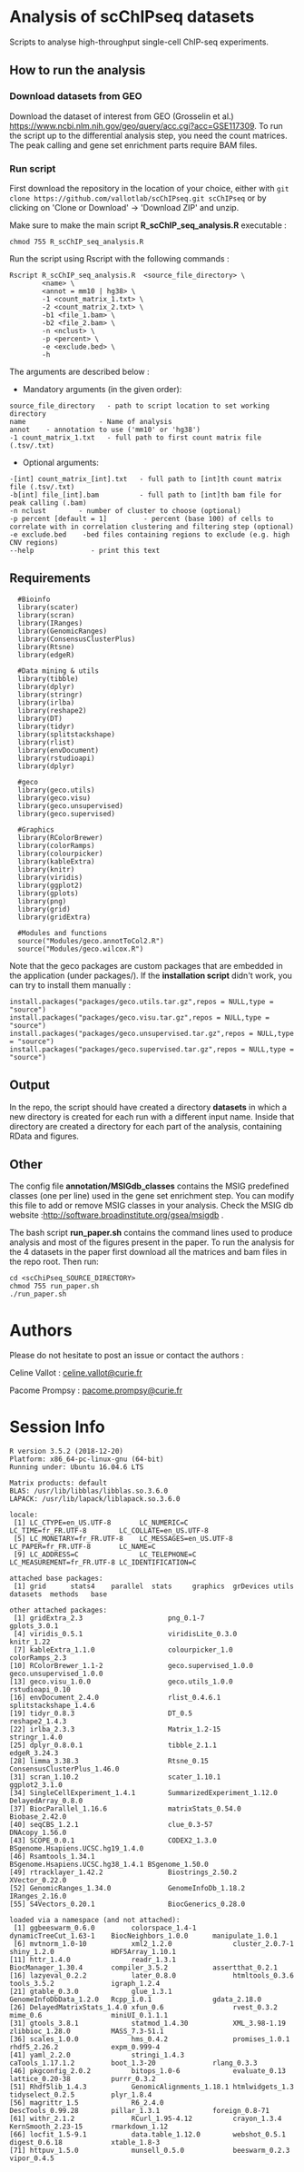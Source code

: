 # Analysis of scChIPseq datasets

Scripts to analyse high-throughput single-cell ChIP-seq experiments.

## How to run the analysis 

### Download datasets from GEO

Download the dataset of interest from GEO (Grosselin et al.) https://www.ncbi.nlm.nih.gov/geo/query/acc.cgi?acc=GSE117309. To run the script up to the differential analysis step, you need the count matrices. The peak calling and gene set enrichment parts require BAM files. 

### Run script

First download the repository in the location of your choice, either with `git clone https://github.com/vallotlab/scChIPseq.git scChIPseq` or by clicking on 'Clone or Download' -> 'Download ZIP' and unzip.

Make sure to make the main script **R_scChIP_seq_analysis.R** executable :

```
chmod 755 R_scChIP_seq_analysis.R
```

Run the script using Rscript with the following commands :

```
Rscript R_scChIP_seq_analysis.R  <source_file_directory> \
        <name> \
        <annot = mm10 | hg38> \
        -1 <count_matrix_1.txt> \
        -2 <count_matrix_2.txt> \
        -b1 <file_1.bam> \
        -b2 <file_2.bam> \
        -n <nclust> \
        -p <percent> \
        -e <exclude.bed> \
        -h
```

The arguments are described below : 

* Mandatory arguments (in the given order):


```
source_file_directory   - path to script location to set working directory
name                  - Name of analysis
annot    - annotation to use ('mm10' or 'hg38')
-1 count_matrix_1.txt   - full path to first count matrix file (.tsv/.txt)
```

* Optional arguments: 

```
-[int] count_matrix_[int].txt   - full path to [int]th count matrix file (.tsv/.txt)
-b[int] file_[int].bam          - full path to [int]th bam file for peak calling (.bam)
-n nclust        - number of cluster to choose (optional)
-p percent [default = 1]         - percent (base 100) of cells to correlate with in correlation clustering and filtering step (optional) 
-e exclude.bed    -bed files containing regions to exclude (e.g. high CNV regions)
--help              - print this text
```
## Requirements
```
  #Bioinfo
  library(scater)
  library(scran)
  library(IRanges)
  library(GenomicRanges)
  library(ConsensusClusterPlus)
  library(Rtsne)
  library(edgeR)
  
  #Data mining & utils
  library(tibble)
  library(dplyr)
  library(stringr)
  library(irlba)
  library(reshape2)
  library(DT)
  library(tidyr)
  library(splitstackshape)
  library(rlist)
  library(envDocument)
  library(rstudioapi)
  library(dplyr)
  
  #geco
  library(geco.utils)
  library(geco.visu)
  library(geco.unsupervised)
  library(geco.supervised)
  
  #Graphics
  library(RColorBrewer)
  library(colorRamps)
  library(colourpicker)
  library(kableExtra)
  library(knitr)
  library(viridis)
  library(ggplot2)
  library(gplots)
  library(png)
  library(grid)
  library(gridExtra)

  #Modules and functions
  source("Modules/geco.annotToCol2.R")
  source("Modules/geco.wilcox.R")
```



Note that the geco packages are custom packages that are embedded in the application (under packages/).
If the **installation script** didn't work, you can try to install them manually :
```
install.packages("packages/geco.utils.tar.gz",repos = NULL,type = "source")
install.packages("packages/geco.visu.tar.gz",repos = NULL,type = "source")
install.packages("packages/geco.unsupervised.tar.gz",repos = NULL,type = "source")
install.packages("packages/geco.supervised.tar.gz",repos = NULL,type = "source")
```


## Output

In the repo, the script should have created a directory **datasets** in which a new directory is created for each run with a different input name. Inside that directory are created a directory for each part of the analysis, containing RData and figures.
  
## Other

The config file **annotation/MSIGdb_classes** contains the MSIG predefined classes (one per line) used in the gene set enrichment step. You can modify this file to add or remove MSIG classes in your analysis. Check the MSIG db website :http://software.broadinstitute.org/gsea/msigdb .

The bash script **run_paper.sh** contains the command lines used to produce analysis and most of the figures present in the paper. To run the analysis for the 4 datasets in the paper first download all the matrices and bam files in the repo root. Then run: 

```
cd <scChiPseq_SOURCE_DIRECTORY>
chmod 755 run_paper.sh
./run_paper.sh
```

# Authors
Please do not hesitate to post an issue or contact the authors :

Celine Vallot : celine.vallot@curie.fr

Pacome Prompsy : pacome.prompsy@curie.fr


# Session Info
```
R version 3.5.2 (2018-12-20)
Platform: x86_64-pc-linux-gnu (64-bit)
Running under: Ubuntu 16.04.6 LTS

Matrix products: default
BLAS: /usr/lib/libblas/libblas.so.3.6.0
LAPACK: /usr/lib/lapack/liblapack.so.3.6.0

locale:
 [1] LC_CTYPE=en_US.UTF-8       LC_NUMERIC=C               LC_TIME=fr_FR.UTF-8        LC_COLLATE=en_US.UTF-8    
 [5] LC_MONETARY=fr_FR.UTF-8    LC_MESSAGES=en_US.UTF-8    LC_PAPER=fr_FR.UTF-8       LC_NAME=C                 
 [9] LC_ADDRESS=C               LC_TELEPHONE=C             LC_MEASUREMENT=fr_FR.UTF-8 LC_IDENTIFICATION=C       

attached base packages:
 [1] grid      stats4    parallel  stats     graphics  grDevices utils     datasets  methods   base     

other attached packages:
 [1] gridExtra_2.3                     png_0.1-7                         gplots_3.0.1                     
 [4] viridis_0.5.1                     viridisLite_0.3.0                 knitr_1.22                       
 [7] kableExtra_1.1.0                  colourpicker_1.0                  colorRamps_2.3                   
[10] RColorBrewer_1.1-2                geco.supervised_1.0.0             geco.unsupervised_1.0.0          
[13] geco.visu_1.0.0                   geco.utils_1.0.0                  rstudioapi_0.10                  
[16] envDocument_2.4.0                 rlist_0.4.6.1                     splitstackshape_1.4.6            
[19] tidyr_0.8.3                       DT_0.5                            reshape2_1.4.3                   
[22] irlba_2.3.3                       Matrix_1.2-15                     stringr_1.4.0                    
[25] dplyr_0.8.0.1                     tibble_2.1.1                      edgeR_3.24.3                     
[28] limma_3.38.3                      Rtsne_0.15                        ConsensusClusterPlus_1.46.0      
[31] scran_1.10.2                      scater_1.10.1                     ggplot2_3.1.0                    
[34] SingleCellExperiment_1.4.1        SummarizedExperiment_1.12.0       DelayedArray_0.8.0               
[37] BiocParallel_1.16.6               matrixStats_0.54.0                Biobase_2.42.0                   
[40] seqCBS_1.2.1                      clue_0.3-57                       DNAcopy_1.56.0                   
[43] SCOPE_0.0.1                       CODEX2_1.3.0                      BSgenome.Hsapiens.UCSC.hg19_1.4.0
[46] Rsamtools_1.34.1                  BSgenome.Hsapiens.UCSC.hg38_1.4.1 BSgenome_1.50.0                  
[49] rtracklayer_1.42.2                Biostrings_2.50.2                 XVector_0.22.0                   
[52] GenomicRanges_1.34.0              GenomeInfoDb_1.18.2               IRanges_2.16.0                   
[55] S4Vectors_0.20.1                  BiocGenerics_0.28.0              

loaded via a namespace (and not attached):
 [1] ggbeeswarm_0.6.0         colorspace_1.4-1         dynamicTreeCut_1.63-1    BiocNeighbors_1.0.0      manipulate_1.0.1        
 [6] mvtnorm_1.0-10           xml2_1.2.0               cluster_2.0.7-1          shiny_1.2.0              HDF5Array_1.10.1        
[11] httr_1.4.0               readr_1.3.1              BiocManager_1.30.4       compiler_3.5.2           assertthat_0.2.1        
[16] lazyeval_0.2.2           later_0.8.0              htmltools_0.3.6          tools_3.5.2              igraph_1.2.4            
[21] gtable_0.3.0             glue_1.3.1               GenomeInfoDbData_1.2.0   Rcpp_1.0.1               gdata_2.18.0            
[26] DelayedMatrixStats_1.4.0 xfun_0.6                 rvest_0.3.2              mime_0.6                 miniUI_0.1.1.1          
[31] gtools_3.8.1             statmod_1.4.30           XML_3.98-1.19            zlibbioc_1.28.0          MASS_7.3-51.1           
[36] scales_1.0.0             hms_0.4.2                promises_1.0.1           rhdf5_2.26.2             expm_0.999-4            
[41] yaml_2.2.0               stringi_1.4.3            caTools_1.17.1.2         boot_1.3-20              rlang_0.3.3             
[46] pkgconfig_2.0.2          bitops_1.0-6             evaluate_0.13            lattice_0.20-38          purrr_0.3.2             
[51] Rhdf5lib_1.4.3           GenomicAlignments_1.18.1 htmlwidgets_1.3          tidyselect_0.2.5         plyr_1.8.4              
[56] magrittr_1.5             R6_2.4.0                 DescTools_0.99.28        pillar_1.3.1             foreign_0.8-71          
[61] withr_2.1.2              RCurl_1.95-4.12          crayon_1.3.4             KernSmooth_2.23-15       rmarkdown_1.12          
[66] locfit_1.5-9.1           data.table_1.12.0        webshot_0.5.1            digest_0.6.18            xtable_1.8-3            
[71] httpuv_1.5.0             munsell_0.5.0            beeswarm_0.2.3           vipor_0.4.5
```
